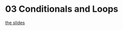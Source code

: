 <h1>03 Conditionals and Loops</h1>

[the slides](https://joncancode.github.io/general_assembly_javascript_2019/03/index.html "slides")






